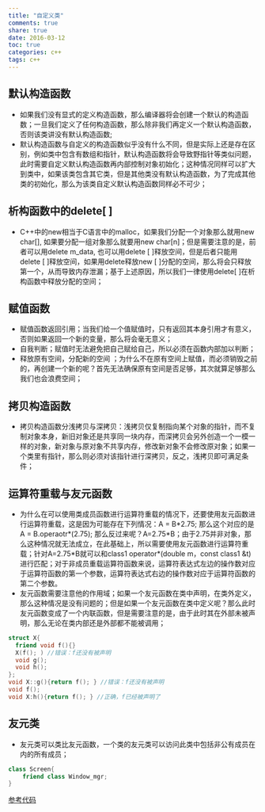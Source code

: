 ```yaml
---
title: "自定义类"
comments: true
share: true
date: 2016-03-12
toc: true
categories: c++
tags: c++
---
```


## 默认构造函数

* 如果我们没有显式的定义构造函数，那么编译器将会创建一个默认的构造函数；一旦我们定义了任何构造函数，那么除非我们再定义一个默认构造函数，否则该类讲没有默认构造函数; 
* 默认构造函数与自定义的构造函数似乎没有什么不同，但是实际上还是存在区别，例如类中包含有数组和指针，默认构造函数将会导致野指针等类似问题，此时需要自定义默认构造函数再内部控制对象初始化；这种情况同样可以扩大到类中，如果该类包含其它类，但是其他类没有默认构造函数，为了完成其他类的初始化，那么为该类自定义默认构造函数同样必不可少；

## 析构函数中的delete[ ]

* C++中的new相当于C语言中的malloc，如果我们分配一个对象那么就用new char[], 如果要分配一组对象那么就要用new char[n]；但是需要注意的是，前者可以用delete m_data, 也可以用delete [ ]释放空间，但是后者只能用delete [ ]释放空间，如果用delete释放new \[ ]分配的空间，那么将会只释放第一个，从而导致内存泄漏；基于上述原因，所以我们一律使用delete[ ]在析构函数中释放分配的空间；

## 赋值函数

* 赋值函数返回引用；当我们给一个值赋值时，只有返回其本身引用才有意义，否则如果返回一个新的变量，那么将会毫无意义；
* 自我判断；赋值时无法避免把自己赋给自己，所以必须在函数内部加以判断；
* 释放原有空间，分配新的空间 ；为什么不在原有空间上赋值，而必须销毁之前的，再创建一个新的呢？首先无法确保原有空间是否足够，其次就算足够那么我们也会浪费空间；

## 拷贝构造函数

* 拷贝构造函数分浅拷贝与深拷贝：浅拷贝仅复制指向某个对象的指针，而不复制对象本身，新旧对象还是共享同一块内存，而深拷贝会另外创造一个一模一样的对象，新对象与原对象不共享内存，修改新对象不会修改原对象；如果一个类里有指针，那么则必须对该指针进行深拷贝，反之，浅拷贝即可满足条件；

## 运算符重载与友元函数

* 为什么在可以使用类成员函数进行运算符重载的情况下，还要使用友元函数进行运算符重载，这是因为可能存在下列情况：A = B\*2.75; 那么这个对应的是A = B.operaotr*(2.75); 那么反过来呢？A=2.75\*B；由于2.75并非对象，那么这种情况就无法成立，在此基础上，所以需要使用友元函数进行运算符重载；针对A=2.75\*B就可以和class1 operator\*(double m，const class1 &t)进行匹配；对于非成员重载运算符函数来说，运算符表达式左边的操作数对应于运算符函数的第一个参数，运算符表达式右边的操作数对应于运算符函数的第二个参数。  
* 友元函数需要注意他的作用域；如果一个友元函数在类中声明，在类外定义，那么这种情况是没有问题的；但是如果一个友元函数在类中定义呢？那么此时友元函数变成了一个内联函数，但是需要注意的是，由于此时其在外部未被声明，那么无论在类内部还是外部都不能被调用；

``` c++
struct X{
  friend void f(){}
  X(f(); ) //错误：f还没有被声明
  void g(); 
  void h(); 
}; 
void X::g(){return f(); } //错误：f还没有被声明
void f(); 
void X:h(){return f(); } //正确，f已经被声明了

```

## 友元类

* 友元类可以类比友元函数，一个类的友元类可以访问此类中包括非公有成员在内的所有成员；

```c++
class Screen{
    friend class Window_mgr;
}

```

<a href = "https://github.com/KevinSCoder/study/blob/master/C%2B%2B/C%2B%2B_Code/base/src/test_7.cpp">参考代码</a>
